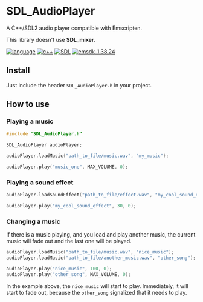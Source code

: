 # SDL_AudioPlayer
A C++/SDL2 audio player compatible with Emscripten.

This library doesn't use **SDL_mixer**.

[![language](https://img.shields.io/badge/language-c++-blue.svg)](https://isocpp.org)
[![c++](https://img.shields.io/badge/std-c++11-blue.svg)](https://isocpp.org/wiki/faq/cpp11)
[![SDL](https://img.shields.io/badge/SDL-2.0.9-green.svg)](https://www.libsdl.org/download-2.0.php)
[![emsdk-1.38.24](https://img.shields.io/badge/emsdk-1.38.24-red.svg)](http://kripken.github.io/emscripten-site/docs/getting_started/downloads.html)

## Install
Just include the header `SDL_AudioPlayer.h` in your project.

## How to use

### Playing a music

```c
#include "SDL_AudioPlayer.h"

SDL_AudioPlayer audioPlayer;

audioPlayer.loadMusic("path_to_file/music.wav", "my_music");

audioPlayer.play("music_one", MAX_VOLUME, 0);
```

### Playing a sound effect
```c
audioPlayer.loadSoundEffect("path_to_file/effect.wav", "my_cool_sound_effect");

audioPlayer.play("my_cool_sound_effect", 30, 0);
```

### Changing a music
If there is a music playing, and you load and play another music, the current music will fade out and the last one will be played.

```c
audioPlayer.loadMusic("path_to_file/music.wav", "nice_music");
audioPlayer.loadMusic("path_to_file/another_music.wav", "other_song");

audioPlayer.play("nice_music", 100, 0);
audioPlayer.play("other_song", MAX_VOLUME, 0);
```

In the example above, the `nice_music` will start to play. Immediately, it will start to fade out, because the `other_song` signalized that it needs to play.
